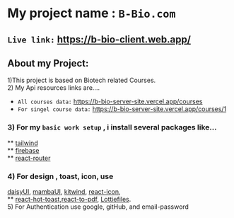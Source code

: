 <br/>
<br/>

# My project name : `B-Bio.com`
## `Live link:` https://b-bio-client.web.app/ <br/>
## About my Project:
1)This project is based on Biotech related Courses. <br/>
2) My Api resources links are.... <br/>
* `All courses data:` https://b-bio-server-site.vercel.app/courses <br/>
* `For singel course data:` https://b-bio-server-site.vercel.app/courses/1  <br/>
### 3) For my `basic work setup` , i install several packages like...
** [tailwind](https://tailwindcss.com/)<br/>
** [firebase](https://firebase.google.com/)<br/>
** [react-router](https://reactrouter.com/en/main)<br/>
### 4) For design , toast, icon, use <br/>
 [daisyUI](https://daisyui.com/), [mambaUI](https://www.mambaui.com/), [kitwind](https://kitwind.io/), [react-icon](https://react-icons.github.io/react-icons/), <br/>
** [react-hot-toast](https://react-hot-toast.com/),[react-to-pdf](https://www.npmjs.com/package/react-to-pdf), [Lottiefiles](https://lottiefiles.com/). <br/>
5) For Authentication use google, gitHub, and email-password
<br/>
<br/>
